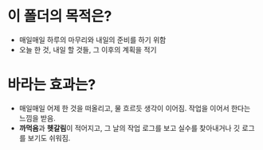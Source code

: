 # 이 폴더의 목적은?
* 매일매일 하루의 마무리와 내일의 준비를 하기 위함
* 오늘 한 것, 내일 할 것들, 그 이후의 계획을 적기
# 바라는 효과는?
* 매일매일 어제 한 것을 떠올리고, 물 흐르듯 생각이 이어짐. 작업을 이어서 한다는 느낌을 받음.
* **까먹음**과 **헷갈림**이 적어지고, 그 날의 작업 로그를 보고 실수를 찾아내거나 깃 로그를 보기도 쉬워짐.
